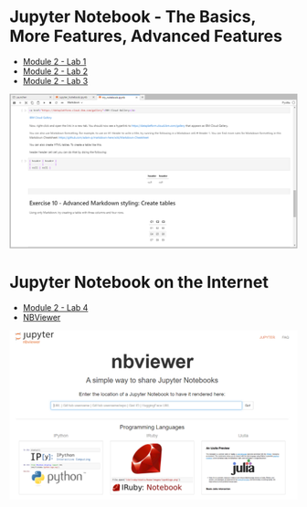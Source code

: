  # Jupyter Notebook - The Basics, More Features, Advanced Features
 
* [Module 2 - Lab 1](https://cf-courses-data.s3.us.cloud-object-storage.appdomain.cloud/IBMDeveloperSkillsNetwork-DS0105EN-SkillsNetwork/labs/Module2_Coursera/Lab-JupyterNotebook-TheBasics.md.html?origin=www.coursera.org)
* [Module 2 - Lab 2](https://cf-courses-data.s3.us.cloud-object-storage.appdomain.cloud/IBMDeveloperSkillsNetwork-DS0105EN-SkillsNetwork/labs/Module2_Coursera/Lab-JupyterNotebook_MoreFeatures.md.html?origin=www.coursera.org)
* [Module 2 - Lab 3](https://cf-courses-data.s3.us.cloud-object-storage.appdomain.cloud/IBMDeveloperSkillsNetwork-DS0105EN-SkillsNetwork/labs/Module2_Coursera/Lab-JupyterNotebook-AdvFeature.md.html?origin=www.coursera.org)

![](https://github.com/FacuJulia/IBM-Data-Science-Professional-Certificate/blob/main/Course%202/img/Jupyter-notebook.PNG)

# Jupyter Notebook on the Internet 

* [Module 2 - Lab 4](https://author-ide.skills.network/render?token=eyJhbGciOiJIUzI1NiIsInR5cCI6IkpXVCJ9.eyJtZF9pbnN0cnVjdGlvbnNfdXJsIjoiaHR0cHM6Ly9jZi1jb3Vyc2VzLWRhdGEuczMudXMuY2xvdWQtb2JqZWN0LXN0b3JhZ2UuYXBwZG9tYWluLmNsb3VkL0lCTURldmVsb3BlclNraWxsc05ldHdvcmstRFMwMTA1RU4tU2tpbGxzTmV0d29yay9sYWJzL01vZHVsZTJfQ291cnNlcmEvSnVweXRlck5vdGVib29rb25JbnRlcm5ldC5tZCIsInRvb2xfdHlwZSI6Imluc3RydWN0aW9uYWwtbGFiIiwiYWRtaW4iOmZhbHNlLCJpYXQiOjE2NzI4ODM4OTl9.BTqrDktHSVnpacffWEHzYFFzqW2cgJWXl0plUsADexA)
* [NBViewer](https://nbviewer.org/)

![](https://github.com/FacuJulia/IBM-Data-Science-Professional-Certificate/blob/main/Course%202/img/Jupyter-internet.PNG)
